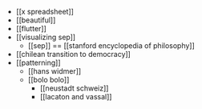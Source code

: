 - [[x spreadsheet]]
- [[beautiful]]
- [[flutter]]
- [[visualizing sep]]
  - [[sep]] == [[stanford encyclopedia of philosophy]]
- [[chilean transition to democracy]]
- [[patterning]]
	- [[hans widmer]]
	- [[bolo bolo]]
		- [[neustadt schweiz]]
		- [[lacaton and vassal]]